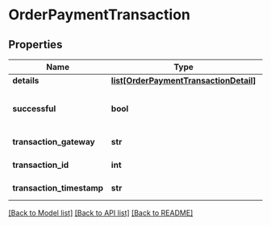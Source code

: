 # OrderPaymentTransaction

## Properties
Name | Type | Description | Notes
------------ | ------------- | ------------- | -------------
**details** | [**list[OrderPaymentTransactionDetail]**](OrderPaymentTransactionDetail.md) | Details | [optional] 
**successful** | **bool** | True if the transaction was successful | [optional] 
**transaction_gateway** | **str** | Transaction gateway | [optional] 
**transaction_id** | **int** | Transaction ID | [optional] 
**transaction_timestamp** | **str** | Transaction date/time | [optional] 

[[Back to Model list]](../README.md#documentation-for-models) [[Back to API list]](../README.md#documentation-for-api-endpoints) [[Back to README]](../README.md)



